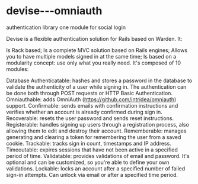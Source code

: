 # devise---omniauth
authentication library one module for social login

Devise is a flexible authentication solution for Rails based on Warden. It:

Is Rack based;
Is a complete MVC solution based on Rails engines;
Allows you to have multiple models signed in at the same time;
Is based on a modularity concept: use only what you really need.
It's composed of 10 modules:

Database Authenticatable: hashes and stores a password in the database to validate the authenticity of a user while signing in. The authentication can be done both through POST requests or HTTP Basic Authentication.
Omniauthable: adds OmniAuth (https://github.com/intridea/omniauth) support.
Confirmable: sends emails with confirmation instructions and verifies whether an account is already confirmed during sign in.
Recoverable: resets the user password and sends reset instructions.
Registerable: handles signing up users through a registration process, also allowing them to edit and destroy their account.
Rememberable: manages generating and clearing a token for remembering the user from a saved cookie.
Trackable: tracks sign in count, timestamps and IP address.
Timeoutable: expires sessions that have not been active in a specified period of time.
Validatable: provides validations of email and password. It's optional and can be customized, so you're able to define your own validations.
Lockable: locks an account after a specified number of failed sign-in attempts. Can unlock via email or after a specified time period.
